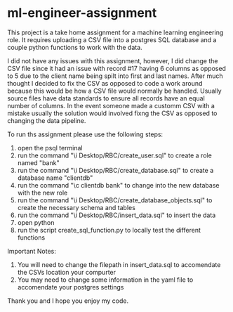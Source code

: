 # ml-engineer-assignment
This project is a take home assignment for a machine learning engineering role. It requires uploading a CSV file into a postgres SQL database and a couple python functions to work with the data. 

I did not have any issues with this assignment, however, I did change the CSV file since it had an issue with record #17 having 6 columns as opposed to 5 due to the client name being spilt into first and last names. After much thought I decided to fix the CSV as opposed to code a work around because this would be how a CSV file would normally be handled. Usually source files have data standards to ensure all records have an equal number of columns. In the event someone made a customm CSV with a mistake usually the solution would involved fixng the CSV as opposed to changing the data pipeline.

To run ths assignment please use the following steps:
1. open the psql terminal
2. run the command "\i Desktop/RBC/create_user.sql" to create a role named "bank"
3. run the command "\i Desktop/RBC/create_database.sql" to create a database name "clientdb"
4. run the command "\c clientdb bank" to change into the new database with the new role
5. run the command "\i Desktop/RBC/create_database_objects.sql" to create the necessary schema and tables
6. run the command "\i Desktop/RBC/insert_data.sql" to insert the data
7. open python
8. run the script create_sql_function.py to locally test the different functions

Important Notes:
1. You will need to change the filepath in insert_data.sql to accomendate the CSVs location your compurter
2. You may need to change some information in the yaml file to accomendate your postgres settings

Thank you and I hope you enjoy my code.



